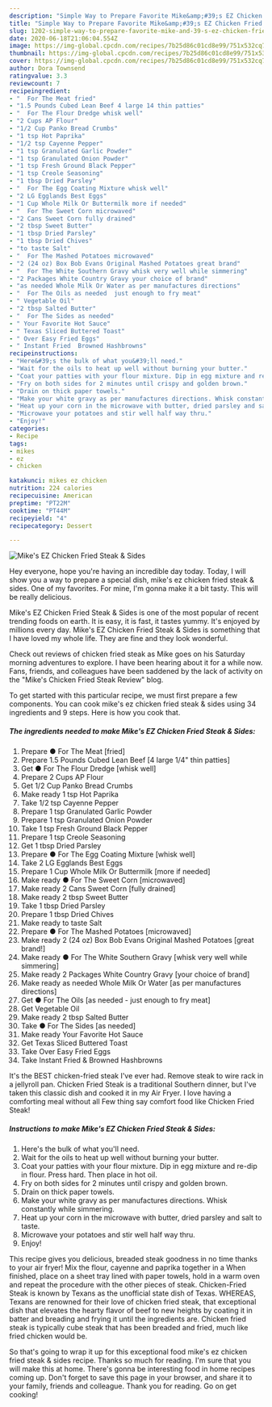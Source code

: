 ```yaml
---
description: "Simple Way to Prepare Favorite Mike&amp;#39;s EZ Chicken Fried Steak &amp;amp; Sides"
title: "Simple Way to Prepare Favorite Mike&amp;#39;s EZ Chicken Fried Steak &amp;amp; Sides"
slug: 1202-simple-way-to-prepare-favorite-mike-and-39-s-ez-chicken-fried-steak-and-amp-sides
date: 2020-06-18T21:06:04.554Z
image: https://img-global.cpcdn.com/recipes/7b25d86c01cd8e99/751x532cq70/mikes-ez-chicken-fried-steak-sides-recipe-main-photo.jpg
thumbnail: https://img-global.cpcdn.com/recipes/7b25d86c01cd8e99/751x532cq70/mikes-ez-chicken-fried-steak-sides-recipe-main-photo.jpg
cover: https://img-global.cpcdn.com/recipes/7b25d86c01cd8e99/751x532cq70/mikes-ez-chicken-fried-steak-sides-recipe-main-photo.jpg
author: Dora Townsend
ratingvalue: 3.3
reviewcount: 7
recipeingredient:
- "  For The Meat fried"
- "1.5 Pounds Cubed Lean Beef 4 large 14 thin patties"
- "  For The Flour Dredge whisk well"
- "2 Cups AP Flour"
- "1/2 Cup Panko Bread Crumbs"
- "1 tsp Hot Paprika"
- "1/2 tsp Cayenne Pepper"
- "1 tsp Granulated Garlic Powder"
- "1 tsp Granulated Onion Powder"
- "1 tsp Fresh Ground Black Pepper"
- "1 tsp Creole Seasoning"
- "1 tbsp Dried Parsley"
- "  For The Egg Coating Mixture whisk well"
- "2 LG Egglands Best Eggs"
- "1 Cup Whole Milk Or Buttermilk more if needed"
- "  For The Sweet Corn microwaved"
- "2 Cans Sweet Corn fully drained"
- "2 tbsp Sweet Butter"
- "1 tbsp Dried Parsley"
- "1 tbsp Dried Chives"
- "to taste Salt"
- "  For The Mashed Potatoes microwaved"
- "2 (24 oz) Box Bob Evans Original Mashed Potatoes great brand"
- "  For The White Southern Gravy whisk very well while simmering"
- "2 Packages White Country Gravy your choice of brand"
- "as needed Whole Milk Or Water as per manufactures directions"
- "  For The Oils as needed  just enough to fry meat"
- " Vegetable Oil"
- "2 tbsp Salted Butter"
- "  For The Sides as needed"
- " Your Favorite Hot Sauce"
- " Texas Sliced Buttered Toast"
- " Over Easy Fried Eggs"
- " Instant Fried  Browned Hashbrowns"
recipeinstructions:
- "Here&#39;s the bulk of what you&#39;ll need."
- "Wait for the oils to heat up well without burning your butter."
- "Coat your patties with your flour mixture. Dip in egg mixture and re-dip in flour. Press hard. Then place in hot oil."
- "Fry on both sides for 2 minutes until crispy and golden brown."
- "Drain on thick paper towels."
- "Make your white gravy as per manufactures directions. Whisk constantly while simmering."
- "Heat up your corn in the microwave with butter, dried parsley and salt to taste."
- "Microwave your potatoes and stir well half way thru."
- "Enjoy!"
categories:
- Recipe
tags:
- mikes
- ez
- chicken

katakunci: mikes ez chicken 
nutrition: 224 calories
recipecuisine: American
preptime: "PT22M"
cooktime: "PT44M"
recipeyield: "4"
recipecategory: Dessert

---
```



![Mike&#39;s EZ Chicken Fried Steak &amp; Sides](https://img-global.cpcdn.com/recipes/7b25d86c01cd8e99/751x532cq70/mikes-ez-chicken-fried-steak-sides-recipe-main-photo.jpg)

Hey everyone, hope you're having an incredible day today. Today, I will show you a way to prepare a special dish, mike&#39;s ez chicken fried steak &amp; sides. One of my favorites. For mine, I'm gonna make it a bit tasty. This will be really delicious.

Mike&#39;s EZ Chicken Fried Steak &amp; Sides is one of the most popular of recent trending foods on earth. It is easy, it is fast, it tastes yummy. It's enjoyed by millions every day. Mike&#39;s EZ Chicken Fried Steak &amp; Sides is something that I have loved my whole life. They are fine and they look wonderful.

Check out reviews of chicken fried steak as Mike goes on his Saturday morning adventures to explore. I have been hearing about it for a while now. Fans, friends, and colleagues have been saddened by the lack of activity on the &#34;Mike&#39;s Chicken Fried Steak Review&#34; blog.


To get started with this particular recipe, we must first prepare a few components. You can cook mike&#39;s ez chicken fried steak &amp; sides using 34 ingredients and 9 steps. Here is how you cook that.

<!--inarticleads1-->

##### The ingredients needed to make Mike&#39;s EZ Chicken Fried Steak &amp; Sides:

1. Prepare  ● For The Meat [fried]
1. Prepare 1.5 Pounds Cubed Lean Beef [4 large 1/4&#34; thin patties]
1. Get  ● For The Flour Dredge [whisk well]
1. Prepare 2 Cups AP Flour
1. Get 1/2 Cup Panko Bread Crumbs
1. Make ready 1 tsp Hot Paprika
1. Take 1/2 tsp Cayenne Pepper
1. Prepare 1 tsp Granulated Garlic Powder
1. Prepare 1 tsp Granulated Onion Powder
1. Take 1 tsp Fresh Ground Black Pepper
1. Prepare 1 tsp Creole Seasoning
1. Get 1 tbsp Dried Parsley
1. Prepare  ● For The Egg Coating Mixture [whisk well]
1. Take 2 LG Egglands Best Eggs
1. Prepare 1 Cup Whole Milk Or Buttermilk [more if needed]
1. Make ready  ● For The Sweet Corn [microwaved]
1. Make ready 2 Cans Sweet Corn [fully drained]
1. Make ready 2 tbsp Sweet Butter
1. Take 1 tbsp Dried Parsley
1. Prepare 1 tbsp Dried Chives
1. Make ready to taste Salt
1. Prepare  ● For The Mashed Potatoes [microwaved]
1. Make ready 2 (24 oz) Box Bob Evans Original Mashed Potatoes [great brand!]
1. Make ready  ● For The White Southern Gravy [whisk very well while simmering]
1. Make ready 2 Packages White Country Gravy [your choice of brand]
1. Make ready as needed Whole Milk Or Water [as per manufactures directions]
1. Get  ● For The Oils [as needed - just enough to fry meat]
1. Get  Vegetable Oil
1. Make ready 2 tbsp Salted Butter
1. Take  ● For The Sides [as needed]
1. Make ready  Your Favorite Hot Sauce
1. Get  Texas Sliced Buttered Toast
1. Take  Over Easy Fried Eggs
1. Take  Instant Fried &amp; Browned Hashbrowns


It&#39;s the BEST chicken-fried steak I&#39;ve ever had. Remove steak to wire rack in a jellyroll pan. Chicken Fried Steak is a traditional Southern dinner, but I&#39;ve taken this classic dish and cooked it in my Air Fryer. I love having a comforting meal without all Few thing say comfort food like Chicken Fried Steak! 

<!--inarticleads2-->

##### Instructions to make Mike&#39;s EZ Chicken Fried Steak &amp; Sides:

1. Here&#39;s the bulk of what you&#39;ll need.
1. Wait for the oils to heat up well without burning your butter.
1. Coat your patties with your flour mixture. Dip in egg mixture and re-dip in flour. Press hard. Then place in hot oil.
1. Fry on both sides for 2 minutes until crispy and golden brown.
1. Drain on thick paper towels.
1. Make your white gravy as per manufactures directions. Whisk constantly while simmering.
1. Heat up your corn in the microwave with butter, dried parsley and salt to taste.
1. Microwave your potatoes and stir well half way thru.
1. Enjoy!


This recipe gives you delicious, breaded steak goodness in no time thanks to your air fryer! Mix the flour, cayenne and paprika together in a When finished, place on a sheet tray lined with paper towels, hold in a warm oven and repeat the procedure with the other pieces of steak. Chicken-Fried Steak is known by Texans as the unofficial state dish of Texas. WHEREAS, Texans are renowned for their love of chicken fried steak, that exceptional dish that elevates the hearty flavor of beef to new heights by coating it in batter and breading and frying it until the ingredients are. Chicken fried steak is typically cube steak that has been breaded and fried, much like fried chicken would be. 

So that's going to wrap it up for this exceptional food mike&#39;s ez chicken fried steak &amp; sides recipe. Thanks so much for reading. I'm sure that you will make this at home. There's gonna be interesting food in home recipes coming up. Don't forget to save this page in your browser, and share it to your family, friends and colleague. Thank you for reading. Go on get cooking!
